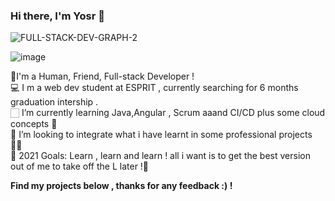 ### Hi there, I'm Yosr 👋
![FULL-STACK-DEV-GRAPH-2](https://user-images.githubusercontent.com/57325844/137721878-a0d78780-81b9-4617-9c44-e0385489d290.jpg)

![image](https://user-images.githubusercontent.com/57325844/137723382-ee9b612b-f12c-46e3-9f4d-02d551c0152c.png)


🧑I'm a Human, Friend, Full-stack Developer ! <br>
💻 I m a web dev student at ESPRIT , currently searching for 6 months graduation intership .<br>
🏻‍ I’m currently learning Java,Angular , Scrum aaand CI/CD plus some cloud concepts 💯 <br>
👯 I’m looking to integrate what i have learnt in some professional projects 💪🏽 <br>
🥅 2021 Goals: Learn , learn and learn ! all i want is to get the best version out of me to take off the L later !🌱<br>

<b> Find my projects below , thanks for any feedback :)  ! </B>
                         
                         
                                     

